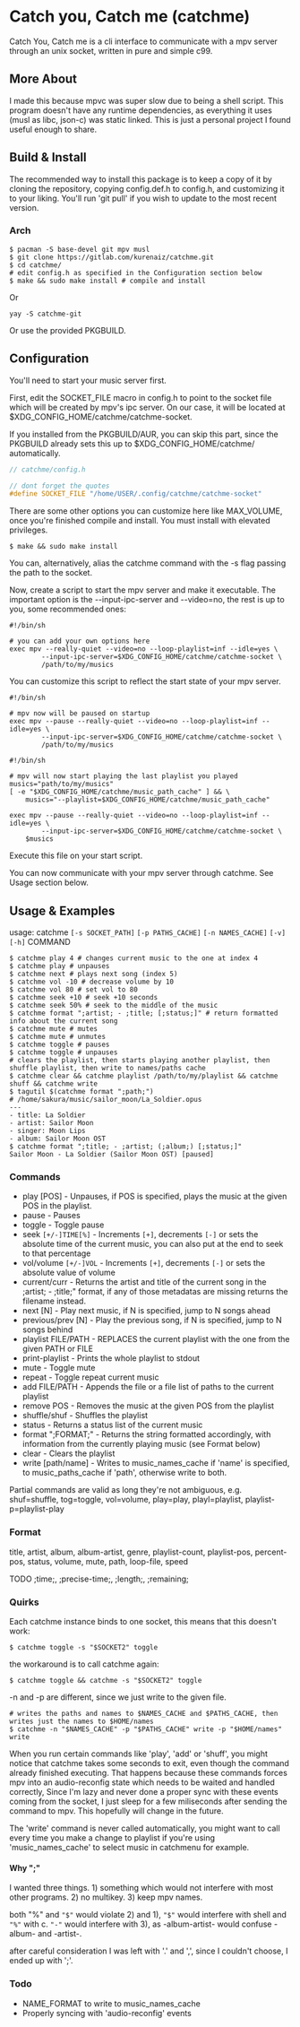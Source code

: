 # Catch you, Catch me (catchme)

Catch You, Catch me is a cli interface to communicate with a mpv server
through an unix socket, written in pure and simple c99.

## More About
I made this because mpvc was super slow due to being a shell script.
This program doesn't have any runtime dependencies, as everything it uses (musl as libc, json-c)
was static linked. This is just a personal project I found useful enough to share.

## Build & Install
The recommended way to install this package is to keep a copy of it by cloning the repository, copying
config.def.h to config.h, and customizing it to your liking. You'll run 'git pull' if you wish to update to the most recent version.

### Arch
```shell
$ pacman -S base-devel git mpv musl
$ git clone https://gitlab.com/kurenaiz/catchme.git
$ cd catchme/
# edit config.h as specified in the Configuration section below
$ make && sudo make install # compile and install
```

Or

```shell
yay -S catchme-git
```

Or use the provided PKGBUILD.

## Configuration
You'll need to start your music server first.

First, edit the SOCKET_FILE macro in config.h to point to the socket file which will be created by mpv's ipc server. 
On our case, it will be located at $XDG_CONFIG_HOME/catchme/catchme-socket.

If you installed from the PKGBUILD/AUR, you can skip
this part, since the PKGBUILD already sets this up to $XDG_CONFIG_HOME/catchme/ automatically.

```c
// catchme/config.h

// dont forget the quotes
#define SOCKET_FILE "/home/USER/.config/catchme/catchme-socket"
```

There are some other options you can customize here like MAX_VOLUME, once you're finished
compile and install. You must install with elevated privileges.
```shell
$ make && sudo make install
```

You can, alternatively, alias the catchme command with the -s flag passing the path to the socket.
 
Now, create a script to start the mpv server and make it executable.
The important option is the --input-ipc-server and --video=no, the rest is up to you, 
some recommended ones:

```shell
#!/bin/sh

# you can add your own options here
exec mpv --really-quiet --video=no --loop-playlist=inf --idle=yes \
        --input-ipc-server=$XDG_CONFIG_HOME/catchme/catchme-socket \
        /path/to/my/musics
```
You can customize this script to reflect the start state of your mpv server.

```shell
#!/bin/sh

# mpv now will be paused on startup
exec mpv --pause --really-quiet --video=no --loop-playlist=inf --idle=yes \
        --input-ipc-server=$XDG_CONFIG_HOME/catchme/catchme-socket \
        /path/to/my/musics
```

```shell
#!/bin/sh

# mpv will now start playing the last playlist you played
musics="path/to/my/musics"
[ -e "$XDG_CONFIG_HOME/catchme/music_path_cache" ] && \
	musics="--playlist=$XDG_CONFIG_HOME/catchme/music_path_cache"

exec mpv --pause --really-quiet --video=no --loop-playlist=inf --idle=yes \
        --input-ipc-server=$XDG_CONFIG_HOME/catchme/catchme-socket \
	$musics
```

Execute this file on your start script.

You can now communicate with your mpv server through catchme. See Usage section below.

## Usage & Examples
usage: catchme `[-s SOCKET_PATH]` `[-p PATHS_CACHE]` `[-n NAMES_CACHE]` `[-v]` `[-h]` COMMAND
```shell
$ catchme play 4 # changes current music to the one at index 4
$ catchme play # unpauses
$ catchme next # plays next song (index 5)
$ catchme vol -10 # decrease volume by 10
$ catchme vol 80 # set vol to 80
$ catchme seek +10 # seek +10 seconds
$ catchme seek 50% # seek to the middle of the music
$ catchme format ";artist; - ;title; [;status;]" # return formatted info about the current song
$ catchme mute # mutes
$ catchme mute # unmutes
$ catchme toggle # pauses
$ catchme toggle # unpauses
# clears the playlist, then starts playing another playlist, then shuffle playlist, then write to names/paths cache
$ catchme clear && catchme playlist /path/to/my/playlist && catchme shuff && catchme write
$ tagutil $(catchme format ";path;")
# /home/sakura/music/sailor_moon/La_Soldier.opus
---
- title: La Soldier
- artist: Sailor Moon
- singer: Moon Lips
- album: Sailor Moon OST
$ catchme format ";title; - ;artist; (;album;) [;status;]"
Sailor Moon - La Soldier (Sailor Moon OST) [paused]
```

### Commands
- play [POS] - Unpauses, if POS is specified, plays the music at the given POS in the playlist.
- pause - Pauses
- toggle - Toggle pause
- seek `[+/-]TIME[%]` - Increments `[+]`, decrements `[-]` or sets the absolute time of the current music, you can also put
  at the end to seek to that percentage
- vol/volume `[+/-]VOL` - Increments `[+]`, decrements `[-]` or sets the absolute value of volume
- current/curr - Returns the artist and title of the current song in the ;artist; - ;title;" format, if any of those metadatas are missing
  returns the filename instead.
- next [N] - Play next music, if N is specified, jump to N songs ahead
- previous/prev [N] - Play the previous song, if N is specified, jump to N songs behind
- playlist FILE/PATH - REPLACES the current playlist with the one from the given PATH or FILE
- print-playlist - Prints the whole playlist to stdout
- mute - Toggle mute
- repeat - Toggle repeat current music
- add FILE/PATH - Appends the file or a file list of paths to the current playlist
- remove POS - Removes the music at the given POS from the playlist
- shuffle/shuf - Shuffles the playlist
- status - Returns a status list of the current music
- format ";FORMAT;" - Returns the string formatted accordingly, with information from the currently playing music (see Format below)
- clear - Clears the playlist
- write [path/name] - Writes to music_names_cache if 'name' is specified, to music_paths_cache if 'path', otherwise write to both.
 
Partial commands are valid as long they're not ambiguous, e.g. shuf=shuffle, tog=toggle, vol=volume, play=play, playl=playlist, playlist-p=playlist-play

### Format
title, artist, album, album-artist,
genre, playlist-count, playlist-pos, percent-pos,
status, volume, mute, path, loop-file, speed

TODO
;time;, ;precise-time;, ;length;, ;remaining;

### Quirks
Each catchme instance binds to one socket, this means that this doesn't work:
```shell
$ catchme toggle -s "$SOCKET2" toggle
```
the workaround is to call catchme again:
```shell
$ catchme toggle && catchme -s "$SOCKET2" toggle
```
-n and -p are different, since we just write to the given file.
```shell
# writes the paths and names to $NAMES_CACHE and $PATHS_CACHE, then writes just the names to $HOME/names
$ catchme -n "$NAMES_CACHE" -p "$PATHS_CACHE" write -p "$HOME/names" write
```

When you run certain commands like 'play', 'add' or 'shuff', you might notice that catchme takes some seconds to exit,
even though the command already finished executing.
That happens because these commands forces mpv into an audio-reconfig state which needs to be waited and handled correctly,
Since I'm lazy and never done a proper sync with these events coming from the socket, I just sleep for a few miliseconds
after sending the command to mpv. This hopefully will change in the future.

The 'write' command is never called automatically, you might want to call every time you make a change to playlist if you're
using 'music_names_cache' to select music in catchmenu for example.

#### Why ";"
I wanted three things. 1) something which would not interfere with most other programs. 2) no multikey. 3) keep mpv names.

both "%" and `"$"` would violate 2) and 1), `"$"` would interfere with shell and `"%"` with c.
`"-"` would interfere with 3), as -album-artist- would confuse -album- and -artist-.

after careful consideration I was left with '.' and ',', since I couldn't choose, I ended up with ';'.

### Todo

- NAME_FORMAT to write to music_names_cache
- Properly syncing with 'audio-reconfig' events
